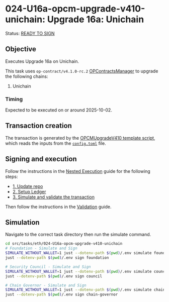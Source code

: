 # 024-U16a-opcm-upgrade-v410-unichain: Upgrade 16a: Unichain

Status: [READY TO SIGN]()

## Objective

Executes Upgrade 16a on Unichain.

This task uses `op-contract/v4.1.0-rc.2` [OPContractsManager](https://github.com/ethereum-optimism/optimism/blob/op-contracts/v4.1.0-rc.2/packages/contracts-bedrock/src/L1/OPContractsManager.sol) to upgrade the following chains:

1. Unichain

### Timing

Expected to be executed on or around 2025-10-02.

## Transaction creation

The transaction is generated by the [OPCMUpgradeV410 template script](../../../template/OPCMUpgradeV410.sol),
which reads the inputs from the [`config.toml`](./config.toml) file.

## Signing and execution

Follow the instructions in the [Nested Execution](../../../NESTED.md) guide for the following steps:

- [1. Update repo](../../../NESTED.md#1-update-repo)
- [2. Setup Ledger](../../../NESTED.md#2-setup-ledger)
- [3. Simulate and validate the transaction](../../../NESTED.md#3-simulate-and-validate-the-transaction)

Then follow the instructions in the [Validation](./VALIDATION.md) guide.

## Simulation

Navigate to the correct task directory then run the simulate command.

```bash
cd src/tasks/eth/024-U16a-opcm-upgrade-v410-unichain
# Foundation - Simulate and Sign
SIMULATE_WITHOUT_WALLET=1 just --dotenv-path $(pwd)/.env simulate foundation
just --dotenv-path $(pwd)/.env sign foundation

# Security Council - Simulate and Sign
SIMULATE_WITHOUT_WALLET=1 just --dotenv-path $(pwd)/.env simulate council
just --dotenv-path $(pwd)/.env sign council

# Chain Governor - Simulate and Sign
SIMULATE_WITHOUT_WALLET=1 just --dotenv-path $(pwd)/.env simulate chain-governor
just --dotenv-path $(pwd)/.env sign chain-governor
```
